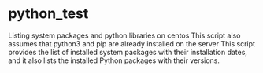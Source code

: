 # python_test
Listing system packages and python libraries on centos
This script also assumes that python3 and pip are already installed on the server
This script provides the list of installed system packages with their installation dates, and it also lists the installed Python packages with their versions. 
